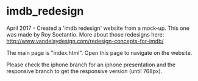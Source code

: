# imdb_redesign
April 2017 - Created a 'imdb redesign' website from a mock-up. This one was made by Roy Soetantio. More about those redesigns here: http://www.vandelaydesign.com/redesign-concepts-for-imdb/

The main page is "index.html". Open this page to navigate on the website.

Please check the iphone branch for an iphone presentation and the responsive branch to get the responsive version (until 768px).
